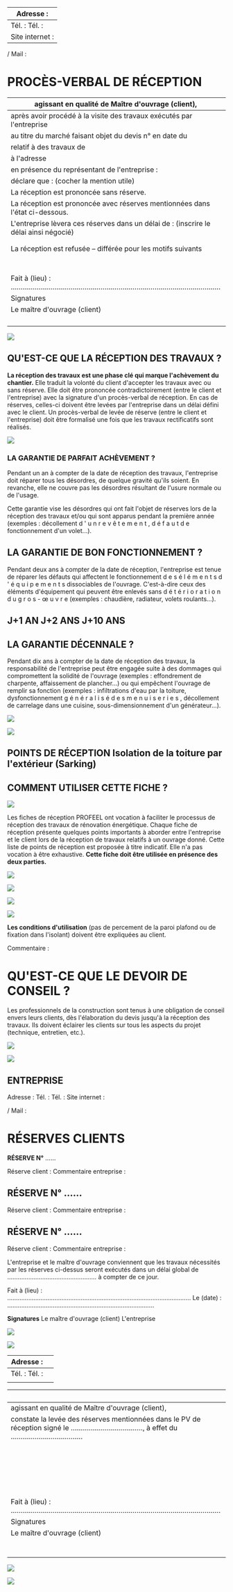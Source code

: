 | Adresse :       |
|-----------------|
| Tél. : Tél. :   |
| Site internet : |

/ Mail :

# PROCÈS-VERBAL DE RÉCEPTION

| agissant en qualité de Maître d'ouvrage (client),                                     |                                          |  |
|---------------------------------------------------------------------------------------|------------------------------------------|--|
| après avoir procédé à la visite des travaux exécutés par l'entreprise<br>             |                                          |  |
| au titre du marché faisant objet du devis n° en date du                               |                                          |  |
| relatif à des travaux de                                                              |                                          |  |
| à l'adresse                                                                           |                                          |  |
| en présence du représentant de l'entreprise :                                         |                                          |  |
| déclare que : (cocher la mention utile)                                               |                                          |  |
| La réception est prononcée sans réserve.                                              |                                          |  |
| La réception est prononcée avec réserves mentionnées dans l'état ci-dessous.          |                                          |  |
| L'entreprise lèvera ces réserves dans un délai de : (inscrire le délai ainsi négocié) |                                          |  |
|                                                                                       |                                          |  |
|                                                                                       |                                          |  |
| La réception est refusée – différée pour les motifs suivants                          |                                          |  |
|                                                                                       |                                          |  |
|                                                                                       |                                          |  |
|                                                                                       |                                          |  |
|                                                                                       |                                          |  |
|                                                                                       |                                          |  |
|                                                                                       |                                          |  |
|                                                                                       |                                          |  |
| Fait à (lieu) : ……………………………………………………………………………………………                                   | Le (date) : ………………………………………………………………………… |  |
| Signatures                                                                            |                                          |  |
| Le maître d'ouvrage (client)                                                          | L'entreprise                             |  |
|                                                                                       |                                          |  |
|                                                                                       |                                          |  |
|                                                                                       |                                          |  |
|                                                                                       |                                          |  |

![](<images/Fiche de réception - Toiture Sarking/_page_0_Picture_5.jpeg>)

## **QU'EST-CE QUE LA RÉCEPTION DES TRAVAUX ?**

**La réception des travaux est une phase clé qui marque l'achèvement du chantier.** Elle traduit la volonté du client d'accepter les travaux avec ou sans réserve. Elle doit être prononcée contradictoirement (entre le client et l'entreprise) avec la signature d'un procès-verbal de réception. En cas de réserves, celles-ci doivent être levées par l'entreprise dans un délai défini avec le client. Un procès-verbal de levée de réserve (entre le client et l'entreprise) doit être formalisé une fois que les travaux rectificatifs sont réalisés.

![](<images/Fiche de réception - Toiture Sarking/_page_1_Figure_2.jpeg>)

### **LA GARANTIE DE PARFAIT ACHÈVEMENT ?**

Pendant un an à compter de la date de réception des travaux, l'entreprise doit réparer tous les désordres, de quelque gravité qu'ils soient. En revanche, elle ne couvre pas les désordres résultant de l'usure normale ou de l'usage.

Cette garantie vise les désordres qui ont fait l'objet de réserves lors de la réception des travaux et/ou qui sont apparus pendant la première année (exemples : décollement d ' u n r e v ê t e m e n t , d é f a u t d e fonctionnement d'un volet...).

## **LA GARANTIE DE BON FONCTIONNEMENT ?**

Pendant deux ans à compter de la date de réception, l'entreprise est tenue de réparer les défauts qui affectent le fonctionnement d e s é l é m e n t s d ' é q u i p e m e n t s dissociables de l'ouvrage. C'est-à-dire ceux des éléments d'équipement qui peuvent être enlevés sans d é t é r i o r a t i o n d u g r o s - œ u v r e (exemples : chaudière, radiateur, volets roulants...).

## **J+1 AN J+2 ANS J+10 ANS**

## **LA GARANTIE DÉCENNALE ?**

Pendant dix ans à compter de la date de réception des travaux, la responsabilité de l'entreprise peut être engagée suite à des dommages qui compromettent la solidité de l'ouvrage (exemples : effondrement de charpente, affaissement de plancher...) ou qui empêchent l'ouvrage de remplir sa fonction (exemples : infiltrations d'eau par la toiture, dysfonctionnement g é n é r a l i s é d e s m e n u i s e r i e s , décollement de carrelage dans une cuisine, sous-dimensionnement d'un générateur…).

![](<images/Fiche de réception - Toiture Sarking/_page_1_Picture_13.jpeg>)

![](<images/Fiche de réception - Toiture Sarking/_page_1_Picture_15.jpeg>)

## POINTS DE RÉCEPTION **Isolation de la toiture par l'extérieur (Sarking)**

## **COMMENT UTILISER CETTE FICHE ?**

![](<images/Fiche de réception - Toiture Sarking/_page_2_Picture_2.jpeg>)

Les fiches de réception PROFEEL ont vocation à faciliter le processus de réception des travaux de rénovation énergétique. Chaque fiche de réception présente quelques points importants à aborder entre l'entreprise et le client lors de la réception de travaux relatifs à un ouvrage donné. Cette liste de points de réception est proposée à titre indicatif. Elle n'a pas vocation à être exhaustive. **Cette fiche doit être utilisée en présence des deux parties.** 

![](<images/Fiche de réception - Toiture Sarking/_page_2_Picture_4.jpeg>)

![](<images/Fiche de réception - Toiture Sarking/_page_2_Picture_5.jpeg>)

![](<images/Fiche de réception - Toiture Sarking/_page_2_Picture_7.jpeg>)

![](<images/Fiche de réception - Toiture Sarking/_page_3_Picture_0.jpeg>)

**Les conditions d'utilisation** (pas de percement de la paroi plafond ou de fixation dans l'isolant) doivent être expliquées au client.

Commentaire :

# **QU'EST-CE QUE LE DEVOIR DE CONSEIL ?**

Les professionnels de la construction sont tenus à une obligation de conseil envers leurs clients, dès l'élaboration du devis jusqu'à la réception des travaux. Ils doivent éclairer les clients sur tous les aspects du projet (technique, entretien, etc.).

![](<images/Fiche de réception - Toiture Sarking/_page_3_Picture_5.jpeg>)

![](<images/Fiche de réception - Toiture Sarking/_page_3_Picture_6.jpeg>)

## **ENTREPRISE**

Adresse : Tél. : Tél. : Site internet :

/ Mail :

# **RÉSERVES CLIENTS**

**RÉSERVE N°** ……

Réserve client : Commentaire entreprise :

## **RÉSERVE N°** ……

Réserve client : Commentaire entreprise :

## **RÉSERVE N°** ……

Réserve client : Commentaire entreprise :

L'entreprise et le maître d'ouvrage conviennent que les travaux nécessités par les réserves ci-dessus seront exécutés dans un délai global de …………………………………………… à compter de ce jour.

Fait à (lieu) : …………………………………………………………………………………………… Le (date) : …………………………………………………………………………

**Signatures** Le maître d'ouvrage (client) L'entreprise

![](<images/Fiche de réception - Toiture Sarking/_page_4_Picture_18.jpeg>)

![](<images/Fiche de réception - Toiture Sarking/_page_4_Picture_20.jpeg>)

| Adresse :     |  |
|---------------|--|
| Tél. : Tél. : |  |
|               |  |

|                                                                                                                      | Je soussigné, Monsieur/Madame                                                                |  |
|----------------------------------------------------------------------------------------------------------------------|----------------------------------------------------------------------------------------------|--|
| agissant en qualité de Maître d'ouvrage (client),                                                                    |                                                                                              |  |
| constate la levée des réserves mentionnées dans le PV de réception signé le ………………………………, à effet du<br>……………………………… |                                                                                              |  |
|                                                                                                                      | au titre du marché faisant objet du devis n° en date du<br>relatif à                         |  |
|                                                                                                                      | à l'adresse                                                                                  |  |
|                                                                                                                      | en présence du représentant de l'entreprise :                                                |  |
|                                                                                                                      | …………………………………………………………………………………………………………………………………………………………………………………………………………………………………………………… |  |
| Fait à (lieu) : ……………………………………………………………………………………………                                                                  | Le (date) : …………………………………………………………………………                                                     |  |
| Signatures                                                                                                           |                                                                                              |  |
| Le maître d'ouvrage (client)                                                                                         | L'entreprise                                                                                 |  |
|                                                                                                                      |                                                                                              |  |
|                                                                                                                      |                                                                                              |  |
|                                                                                                                      |                                                                                              |  |
|                                                                                                                      |                                                                                              |  |
|                                                                                                                      |                                                                                              |  |
|                                                                                                                      |                                                                                              |  |
|                                                                                                                      |                                                                                              |  |

![](<images/Fiche de réception - Toiture Sarking/_page_5_Picture_5.jpeg>)

![](<images/Fiche de réception - Toiture Sarking/_page_5_Picture_7.jpeg>)